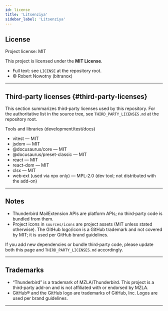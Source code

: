 ```yaml
---
id: license
title: 'Litsenziya'
sidebar_label: 'Litsenziya'
---
```


## License

Project license: MIT

This project is licensed under the **MIT License**.

- Full text: see `LICENSE` at the repository root.
- © Robert Nowotny (bitranox)

---

## Third‑party licenses {#third-party-licenses}

This section summarizes third‑party licenses used by this repository. For the
authoritative list in the source tree, see `THIRD_PARTY_LICENSES.md` at the
repository root.

Tools and libraries (development/test/docs)

- vitest — MIT
- jsdom — MIT
- @docusaurus/core — MIT
- @docusaurus/preset-classic — MIT
- react — MIT
- react-dom — MIT
- clsx — MIT
- web‑ext (used via npx only) — MPL‑2.0 (dev tool; not distributed with the add-on)

---

## Notes

- Thunderbird MailExtension APIs are platform APIs; no third‑party code is bundled from them.
- Project icons in `sources/icons` are project assets (MIT unless stated otherwise). The GitHub logo/icon is a GitHub trademark and not covered by MIT; it is used per GitHub brand guidelines.

If you add new dependencies or bundle third‑party code, please update both this
page and `THIRD_PARTY_LICENSES.md` accordingly.

---

## Trademarks

- “Thunderbird” is a trademark of MZLA/Thunderbird. This project is a third‑party add-on and is not affiliated with or endorsed by MZLA.
- GitHub® and the GitHub logo are trademarks of GitHub, Inc. Logos are used per brand guidelines.

---
